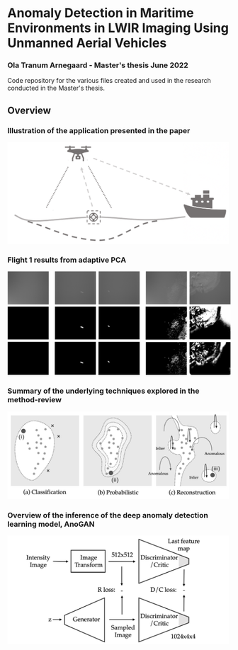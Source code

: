 # Anomaly Detection in Maritime Environments in LWIR Imaging Using Unmanned Aerial Vehicles
### Ola Tranum Arnegaard - Master's thesis June 2022

Code repository for the various files created and used in the research conducted in the Master's thesis.

## Overview

### Illustration of the application presented in the paper
<img src="./Figures/Application.png" width="500" >

### Flight 1 results from adaptive PCA
<img src="./Figures/PCA_Adaptive_Flight1.png" width="750" >

### Summary of the underlying techniques explored in the method-review
<img src="./Figures/AD_groups.png" width="500" >

### Overview of the inference of the deep anomaly detection learning model, AnoGAN
<img src="./Figures/AnoGAN_inference.png" width="500" >
